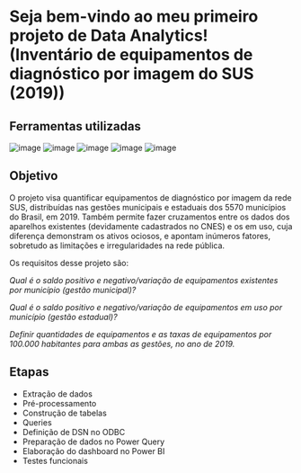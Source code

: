 # Seja bem-vindo ao meu primeiro projeto de Data Analytics! (Inventário de equipamentos de diagnóstico por imagem do SUS (2019))

## Ferramentas utilizadas

![image](https://user-images.githubusercontent.com/83841974/134596228-eebb1e8c-56e7-4c9d-b9bb-15bfae188a49.png) ![image](https://user-images.githubusercontent.com/83841974/134596323-dd3d6999-49ac-45aa-897b-4d45a3463955.png) ![image](https://user-images.githubusercontent.com/83841974/134596372-1038d7ef-c989-4d91-bc4e-ff31ac48aa51.png) ![image](https://user-images.githubusercontent.com/83841974/134596416-ed9bdd03-48de-463c-99f1-32fe24859b59.png) 
![image](https://user-images.githubusercontent.com/83841974/134596152-137343b7-15a4-4019-ae85-fb372a80f48e.png) 



## Objetivo

O projeto visa quantificar equipamentos de diagnóstico por imagem da rede SUS, distribuídas nas gestões municipais e estaduais dos 5570 municípios do Brasil, em 2019. Também permite fazer cruzamentos entre os dados dos aparelhos existentes (devidamente cadastrados no CNES) e os em uso, cuja diferença demonstram os ativos ociosos, e apontam inúmeros fatores, sobretudo as limitações e irregularidades na rede pública.

Os requisitos desse projeto são:

_Qual é o saldo positivo e negativo/variação de equipamentos existentes por município (gestão municipal)?_

_Qual é o saldo positivo e negativo/variação de equipamentos em uso por município (gestão estadual)?_

_Definir quantidades de equipamentos e as taxas de equipamentos por 100.000 habitantes para ambas as gestões, no ano de 2019._

## Etapas

- Extração de dados
- Pré-processamento
- Construção de tabelas
- Queries 
- Definição de DSN no ODBC
- Preparação de dados no Power Query
- Elaboração do dashboard no Power BI
- Testes funcionais
